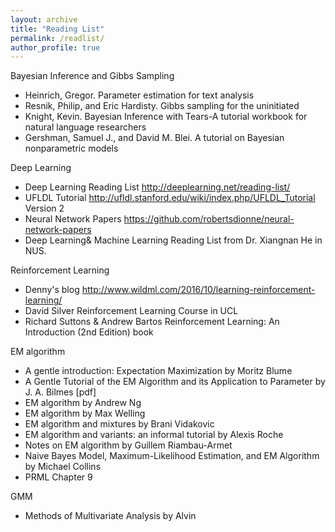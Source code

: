 ```yaml
---
layout: archive
title: "Reading List"
permalink: /readlist/
author_profile: true
---
```



Bayesian Inference and Gibbs Sampling

* Heinrich, Gregor. Parameter estimation for text analysis
* Resnik, Philip, and Eric Hardisty. Gibbs sampling for the uninitiated
* Knight, Kevin. Bayesian Inference with Tears-A tutorial workbook for natural language researchers 
* Gershman, Samuel J., and David M. Blei. A tutorial on Bayesian nonparametric models

Deep Learning

* Deep Learning Reading List http://deeplearning.net/reading-list/
* UFLDL Tutorial  http://ufldl.stanford.edu/wiki/index.php/UFLDL_Tutorial Version 2
* Neural Network Papers https://github.com/robertsdionne/neural-network-papers 
* Deep Learning& Machine Learning Reading List from Dr. Xiangnan He in NUS.

Reinforcement Learning

* Denny's blog http://www.wildml.com/2016/10/learning-reinforcement-learning/
* David Silver Reinforcement Learning Course in UCL
* Richard Suttons & Andrew Bartos Reinforcement Learning: An Introduction (2nd Edition) book

EM algorithm

* A gentle introduction: Expectation Maximization by Moritz Blume 
* A Gentle Tutorial of the EM Algorithm and its Application to Parameter by J. A. Bilmes [pdf]
* EM algorithm by Andrew Ng 
* EM algorithm by Max Welling 
* EM algorithm and mixtures by Brani Vidakovic 
* EM algorithm and variants: an informal tutorial by Alexis Roche 
* Notes on EM algorithm by Guillem Riambau-Armet
* Naive Bayes Model, Maximum-Likelihood Estimation, and EM Algorithm by Michael Collins
* PRML Chapter 9

GMM

* Methods of Multivariate Analysis by Alvin 

